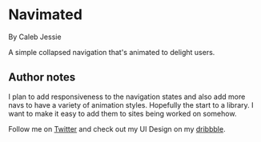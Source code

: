 Navimated
==============
By Caleb Jessie

A simple collapsed navigation that's animated to delight users.

Author notes
-------------------------

I plan to add responsiveness to the navigation states and also add more navs to have a variety of animation styles. Hopefully the start to a library. I want to make it easy to add them to sites being worked on somehow.

Follow me on [Twitter](http://www.twitter.com/calebjessie) and check out my UI Design on my [dribbble](http://www.dribbble.com/calebjessie).